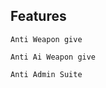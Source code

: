 ## Features 


   ```
   Anti Weapon give
   ```

   ```
   Anti Ai Weapon give
   ```

   ```
   Anti Admin Suite
   ```

   ```
   
   ```
